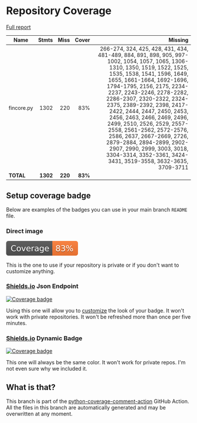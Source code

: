# Repository Coverage

[Full report](https://htmlpreview.github.io/?https://github.com/inco-org/fincore/blob/python-coverage-comment-action-data/htmlcov/index.html)

| Name       |    Stmts |     Miss |   Cover |   Missing |
|----------- | -------: | -------: | ------: | --------: |
| fincore.py |     1302 |      220 |     83% |266-274, 324, 425, 428, 431, 434, 481-489, 884, 891, 898, 905, 997-1002, 1054, 1057, 1065, 1306-1310, 1350, 1519, 1522, 1525, 1535, 1538, 1541, 1596, 1649, 1655, 1661-1664, 1692-1696, 1794-1795, 2156, 2175, 2234-2237, 2243-2246, 2278-2282, 2286-2307, 2320-2322, 2324-2375, 2389-2392, 2398, 2417-2422, 2444, 2447, 2450, 2453, 2456, 2463, 2466, 2469, 2496, 2499, 2510, 2526, 2529, 2557-2558, 2561-2562, 2572-2576, 2586, 2637, 2667-2669, 2726, 2879-2884, 2894-2899, 2902-2907, 2990, 2999, 3003, 3018, 3304-3314, 3352-3361, 3424-3431, 3519-3558, 3632-3635, 3709-3711 |
|  **TOTAL** | **1302** |  **220** | **83%** |           |


## Setup coverage badge

Below are examples of the badges you can use in your main branch `README` file.

### Direct image

[![Coverage badge](https://raw.githubusercontent.com/inco-org/fincore/python-coverage-comment-action-data/badge.svg)](https://htmlpreview.github.io/?https://github.com/inco-org/fincore/blob/python-coverage-comment-action-data/htmlcov/index.html)

This is the one to use if your repository is private or if you don't want to customize anything.

### [Shields.io](https://shields.io) Json Endpoint

[![Coverage badge](https://img.shields.io/endpoint?url=https://raw.githubusercontent.com/inco-org/fincore/python-coverage-comment-action-data/endpoint.json)](https://htmlpreview.github.io/?https://github.com/inco-org/fincore/blob/python-coverage-comment-action-data/htmlcov/index.html)

Using this one will allow you to [customize](https://shields.io/endpoint) the look of your badge.
It won't work with private repositories. It won't be refreshed more than once per five minutes.

### [Shields.io](https://shields.io) Dynamic Badge

[![Coverage badge](https://img.shields.io/badge/dynamic/json?color=brightgreen&label=coverage&query=%24.message&url=https%3A%2F%2Fraw.githubusercontent.com%2Finco-org%2Ffincore%2Fpython-coverage-comment-action-data%2Fendpoint.json)](https://htmlpreview.github.io/?https://github.com/inco-org/fincore/blob/python-coverage-comment-action-data/htmlcov/index.html)

This one will always be the same color. It won't work for private repos. I'm not even sure why we included it.

## What is that?

This branch is part of the
[python-coverage-comment-action](https://github.com/marketplace/actions/python-coverage-comment)
GitHub Action. All the files in this branch are automatically generated and may be
overwritten at any moment.